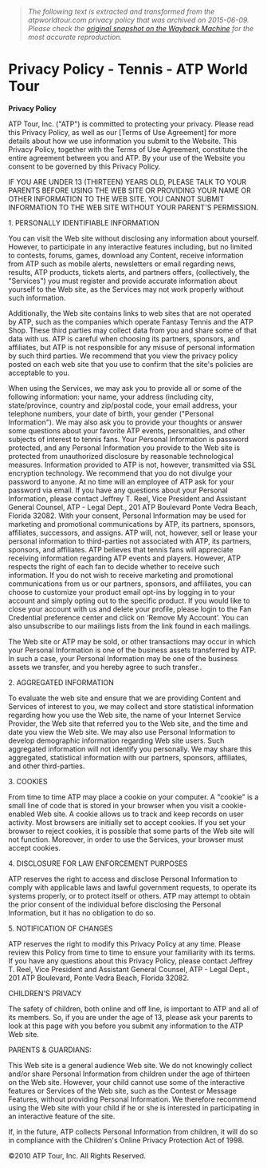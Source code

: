 > *The following text is extracted and transformed from the atpworldtour.com privacy policy that was archived on 2015-06-09. Please check the [original snapshot on the Wayback Machine](https://web.archive.org/web/20150609202432id_/http%3A//www.atpworldtour.com/Corporate/Terms/Privacy-Policy.aspx) for the most accurate reproduction.*

# Privacy Policy - Tennis - ATP World Tour

**Privacy Policy**

ATP Tour, Inc. ("ATP") is committed to protecting your privacy. Please read this Privacy Policy, as well as our [Terms of Use Agreement] for more details about how we use information you submit to the Website. This Privacy Policy, together with the Terms of Use Agreement, constitute the entire agreement between you and ATP. By your use of the Website you consent to be governed by this Privacy Policy. 

IF YOU ARE UNDER 13 (THIRTEEN) YEARS OLD, PLEASE TALK TO YOUR PARENTS BEFORE USING THE WEB SITE OR PROVIDING YOUR NAME OR OTHER INFORMATION TO THE WEB SITE. YOU CANNOT SUBMIT INFORMATION TO THE WEB SITE WITHOUT YOUR PARENT'S PERMISSION. 

1\. PERSONALLY IDENTIFIABLE INFORMATION 

You can visit the Web site without disclosing any information about yourself. However, to participate in any interactive features including, but no limited to contests, forums, games, download any Content, receive information from ATP such as mobile alerts, newsletters or email regarding news, results, ATP products, tickets alerts, and partners offers, (collectively, the "Services") you must register and provide accurate information about yourself to the Web site, as the Services may not work properly without such information. 

Additionally, the Web site contains links to web sites that are not operated by ATP, such as the companies which operate Fantasy Tennis and the ATP Shop. These third parties may collect data from you and share some of that data with us. ATP is careful when choosing its partners, sponsors, and affiliates, but ATP is not responsible for any misuse of personal information by such third parties. We recommend that you view the privacy policy posted on each web site that you use to confirm that the site's policies are acceptable to you. 

When using the Services, we may ask you to provide all or some of the following information: your name, your address (including city, state/province, country and zip/postal code, your email address, your telephone numbers, your date of birth, your gender ("Personal Information"). We may also ask you to provide your thoughts or answer some questions about your favorite ATP events, personalities, and other subjects of interest to tennis fans. Your Personal Information is password protected, and any Personal Information you provide to the Web site is protected from unauthorized disclosure by reasonable technological measures. Information provided to ATP is not, however, transmitted via SSL encryption technology. We recommend that you do not divulge your password to anyone. At no time will an employee of ATP ask for your password via email. If you have any questions about your Personal Information, please contact Jeffrey T. Reel, Vice President and Assistant General Counsel, ATP - Legal Dept., 201 ATP Boulevard Ponte Vedra Beach, Florida 32082. With your consent, Personal Information may be used for marketing and promotional communications by ATP, its partners, sponsors, affiliates, successors, and assigns. ATP will, not, however, sell or lease your personal information to third-parties not associated with ATP, its partners, sponsors, and affiliates. ATP believes that tennis fans will appreciate receiving information regarding ATP events and players. However, ATP respects the right of each fan to decide whether to receive such information. If you do not wish to receive marketing and promotional communications from us or our partners, sponsors, and affiliates, you can choose to customize your product email opt-ins by logging in to your account and simply opting out to the specific product. If you would like to close your account with us and delete your profile, please login to the Fan Credential preference center and click on ‘Remove My Account’. You can also unsubscribe to our mailings lists from the link found in each mailings. 

The Web site or ATP may be sold, or other transactions may occur in which your Personal Information is one of the business assets transferred by ATP. In such a case, your Personal Information may be one of the business assets we transfer, and you hereby agree to such transfer.. 

2\. AGGREGATED INFORMATION 

To evaluate the web site and ensure that we are providing Content and Services of interest to you, we may collect and store statistical information regarding how you use the Web site, the name of your Internet Service Provider, the Web site that referred you to the Web site, and the time and date you view the Web site. We may also use Personal Information to develop demographic information regarding Web site users. Such aggregated information will not identify you personally. We may share this aggregated, statistical information with our partners, sponsors, affiliates, and other third-parties. 

3\. COOKIES 

From time to time ATP may place a cookie on your computer. A "cookie" is a small line of code that is stored in your browser when you visit a cookie-enabled Web site. A cookie allows us to track and keep records on user activity. Most browsers are initially set to accept cookies. If you set your browser to reject cookies, it is possible that some parts of the Web site will not function. Moreover, in order to use the Services, your browser must accept cookies. 

4\. DISCLOSURE FOR LAW ENFORCEMENT PURPOSES 

ATP reserves the right to access and disclose Personal Information to comply with applicable laws and lawful government requests, to operate its systems properly, or to protect itself or others. ATP may attempt to obtain the prior consent of the individual before disclosing the Personal Information, but it has no obligation to do so. 

5\. NOTIFICATION OF CHANGES 

ATP reserves the right to modify this Privacy Policy at any time. Please review this Policy from time to time to ensure your familiarity with its terms. If you have any questions about this Privacy Policy, please contact Jeffrey T. Reel, Vice President and Assistant General Counsel, ATP - Legal Dept., 201 ATP Boulevard, Ponte Vedra Beach, Florida 32082. 

CHILDREN'S PRIVACY 

The safety of children, both online and off line, is important to ATP and all of its members. So, if you are under the age of 13, please ask your parents to look at this page with you before you submit any information to the ATP Web site. 

PARENTS & GUARDIANS: 

This Web site is a general audience Web site. We do not knowingly collect and/or share Personal Information from children under the age of thirteen on the Web site. However, your child cannot use some of the interactive features or Services of the Web site, such as the Contest or Message Features, without providing Personal Information. We therefore recommend using the Web site with your child if he or she is interested in participating in an interactive feature of the site. 

If, in the future, ATP collects Personal Information from children, it will do so in compliance with the Children's Online Privacy Protection Act of 1998.

©2010 ATP Tour, Inc. All Rights Reserved.
